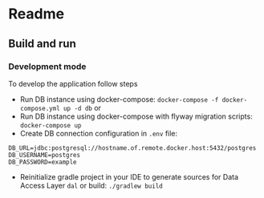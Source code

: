 # Readme

## Build and run

### Development mode
To develop the application follow steps

 * Run DB instance using docker-compose: `docker-compose -f docker-compose.yml up -d db`
 or
 * Run DB instance using docker-compose with flyway migration scripts: 
 `docker-compose up`
 * Create DB connection configuration in `.env` file:
```properties
DB_URL=jdbc:postgresql://hostname.of.remote.docker.host:5432/postgres
DB_USERNAME=postgres
DB_PASSWORD=example
```
* Reinitialize gradle project in your IDE to generate sources for Data Access Layer `dal` or build:
`./gradlew build`